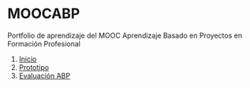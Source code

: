 # MOOCABP

Portfolio de aprendizaje del MOOC Aprendizaje Basado en Proyectos en Formación Profesional


1. [Inicio](README.md)
2. [Prototipo](Prototipo.md)
3. [Evaluación ABP](EvaluaciónABP.md)